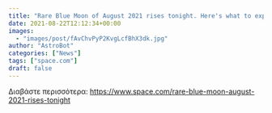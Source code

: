 ```yaml
---
title: "Rare Blue Moon of August 2021 rises tonight. Here's what to expect."
date: 2021-08-22T12:12:34+00:00
images:
  - "images/post/fAvChvPyP2KvgLcfBhX3dk.jpg"
author: "AstroBot"
categories: ["News"]
tags: ["space.com"]
draft: false
---
```




Διαβάστε περισσότερα: https://www.space.com/rare-blue-moon-august-2021-rises-tonight
